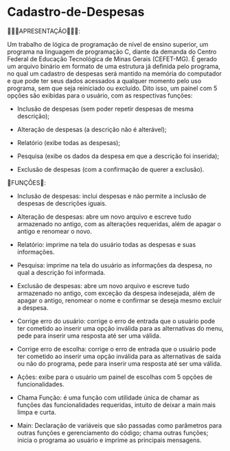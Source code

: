 # Cadastro-de-Despesas



👨🏻‍💻APRESENTAÇÃO👨🏻‍💻:

Um trabalho de lógica de programação de nível de ensino superior, um programa na linguagem de programação C, diante da demanda do Centro Federal de Educação Tecnológica de Minas Gerais (CEFET-MG).
É gerado um arquivo binário em formato de uma estrutura já definida pelo programa, no qual um cadastro de despesas será mantido na memória do computador e que pode ter seus dados acessados a qualquer momento pelo uso programa, sem que seja reiniciado ou excluído.
Dito isso, um painel com 5 opções são exibidas para o usuário, com as respectivas funções:

- Inclusão de despesas (sem poder repetir despesas de mesma descrição);

- Alteração de despesas (a descrição não é alterável);

- Relatório (exibe todas as despesas);
  
- Pesquisa (exibe os dados da despesa em que a descrição foi inserida);
  
- Exclusão de despesas (com a confirmação de querer a exclusão).

  
🔧FUNÇÕES🔧:

- Inclusão de despesas: inclui despesas e não permite a inclusão de despesas de descrições iguais.

- Alteração de despesas: abre um novo arquivo e escreve tudo armazenado no antigo, com as alterações requeridas, além de apagar o antigo e renomear o novo.

- Relatório: imprime na tela do usuário todas as despesas e suas informações.

- Pesquisa: imprime na tela do usuário as informações da despesa, no qual a descrição foi informada.

- Exclusão de despesas: abre um novo arquivo e escreve tudo armazenado no antigo, com exceção da despesa indesejada, além de apagar o antigo, renomear o nome e confirmar se deseja mesmo excluir a despesa.

- Corrige erro do usuário: corrige o erro de entrada que o usuário pode ter cometido ao inserir uma opção inválida para as alternativas do menu, pede para inserir uma resposta até ser uma válida.

- Corrige erro de escolha: corrige o erro de entrada que o usuário pode ter cometido ao inserir uma opção inválida para as alternativas de saída ou não do programa, pede para inserir uma resposta até ser uma válida.

- Ações: exibe para o usuário um painel de escolhas com 5 opções de funcionalidades.

- Chama Função: é uma função com utilidade única de chamar as funções das funcionalidades requeridas, intuito de deixar a main mais limpa e curta.

- Main: Declaração de variáveis que são passadas como parâmetros para outras funções
e gerenciamento do código; chama outras funções; inicia o programa ao usuário e imprime as principais mensagens.
